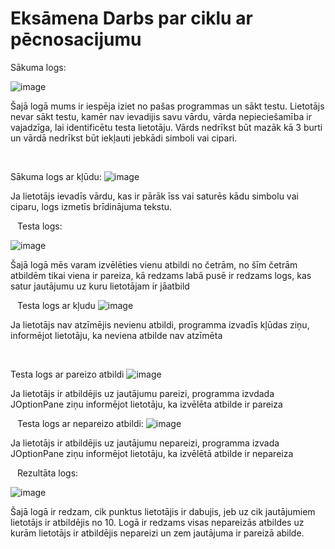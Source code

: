 # Eksāmena Darbs par ciklu ar pēcnosacijumu
 
Sākuma logs:
&ensp; 

![image](https://github.com/ArtuursSkola/ArtursKliecisEksamens/assets/165995209/0b0303af-1892-487c-944b-1ad141c9451f)
 
Šajā logā mums ir iespēja iziet no pašas programmas un sākt testu. Lietotājs nevar sākt testu, kamēr nav ievadijis savu vārdu,
vārda nepieciešamība ir vajadzīga, lai identificētu testa lietotāju. Vārds nedrīkst būt mazāk kā 3 burti un vārdā nedrīkst būt
iekļauti jebkādi simboli vai cipari.

&ensp;
 
 Sākuma logs ar kļūdu:
![image](https://github.com/ArtuursSkola/ArtursKliecisEksamens/assets/165995209/c12d46f0-89a6-4f98-9e77-de6de6c61f26)
 
Ja lietotājs ievadīs vārdu, kas ir pārāk īss vai saturēs kādu simbolu vai ciparu, logs izmetīs brīdinājuma tekstu.

&ensp;
Testa logs:
 
![image](https://github.com/ArtuursSkola/ArtursKliecisEksamens/assets/165995209/432de3df-2a78-4467-86af-9b449cc663cc)
 
Šajā logā mēs varam izvēlēties vienu atbildi no četrām, no šīm četrām atbildēm tikai viena ir pareiza, kā redzams labā pusē
ir redzams logs, kas satur jautājumu uz kuru lietotājam ir jāatbild

   
&ensp;
Testa logs ar kļudu
![image](https://github.com/ArtuursSkola/ArtursKliecisEksamens/assets/165995209/e0cdde6a-a1e1-4b55-a834-138bcb635b0b)
  
 
Ja lietotājs nav atzīmējis nevienu atbildi, programma izvadīs kļūdas ziņu, informējot lietotāju, ka neviena atbilde nav atzīmēta

 &ensp;
  
Testa logs ar pareizo atbildi
![image](https://github.com/ArtuursSkola/ArtursKliecisEksamens/assets/165995209/ac012a03-92af-4fd6-a128-ca4cbacfcd46)
 
Ja lietotājs ir atbildējis uz jautājumu pareizi, programma izvdada JOptionPane ziņu informējot lietotāju, ka izvēlēta
atbilde ir pareiza

 &ensp;
Testa logs ar nepareizo atbildi:
![image](https://github.com/ArtuursSkola/ArtursKliecisEksamens/assets/165995209/10ebf4a9-bb8b-4fe5-8045-fbbd4beaf1c0)
 
Ja lietotājs ir atbildējis uz jautājumu nepareizi, programma izvada JOptionPane ziņu informējot lietotāju, ka izvēlētā
atbilde ir nepareiza
 
&ensp;
 Rezultāta logs:
  
![image](https://github.com/ArtuursSkola/ArtursKliecisEksamens/assets/165995209/798171d3-1d51-4d23-98f9-8e709cd774c3)

Šajā logā ir redzam, cik punktus lietotājis ir dabujis, jeb uz cik jautājumiem lietotājs ir atbildējis no 10. Logā ir redzams visas nepareizās
atbildes uz kurām lietotājs ir atbildējis nepareizi un zem jautājuma ir pareizā abilde.

